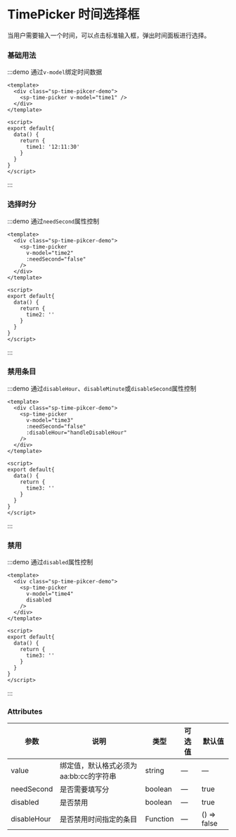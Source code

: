 # TimePicker 时间选择框

当用户需要输入一个时间，可以点击标准输入框，弹出时间面板进行选择。

### 基础用法

:::demo 通过`v-model`绑定时间数据
```vue
<template>
  <div class="sp-time-pikcer-demo">
    <sp-time-picker v-model="time1" />
  </div>
</template>

<script>
export default{
  data() {
    return {
      time1: '12:11:30'
    }
  }
}
</script>
```
:::

### 选择时分

:::demo 通过`needSecond`属性控制
```vue
<template>
  <div class="sp-time-pikcer-demo">
    <sp-time-picker
      v-model="time2"
      :needSecond="false"
    />
  </div>
</template>

<script>
export default{
  data() {
    return {
      time2: ''
    }
  }
}
</script>
```
:::

### 禁用条目

:::demo 通过`disableHour`、`disableMinute`或`disableSecond`属性控制
```vue
<template>
  <div class="sp-time-pikcer-demo">
    <sp-time-picker
      v-model="time3"
      :needSecond="false"
      :disableHour="handleDisableHour"
    />
  </div>
</template>

<script>
export default{
  data() {
    return {
      time3: ''
    }
  }
}
</script>
```
:::

### 禁用

:::demo 通过`disabled`属性控制
```vue
<template>
  <div class="sp-time-pikcer-demo">
    <sp-time-picker
      v-model="time4"
      disabled
    />
  </div>
</template>

<script>
export default{
  data() {
    return {
      time3: ''
    }
  }
}
</script>
```
:::

### Attributes
| 参数      | 说明    | 类型      | 可选值       | 默认值   |
|---------- |-------- |---------- |-------------  |-------- |
| value    | 绑定值，默认格式必须为aa:bb:cc的字符串   | string  | — | — |
| needSecond | 是否需要填写分 | boolean | — | true |
| disabled | 是否禁用 | boolean | — | true |
| disableHour | 是否禁用时间指定的条目 | Function | — | () => false |

<script>
export default{
  data() {
    return {
      time1: '12:11:30',
      time2: '',
      time3: '',
      time4: '07:07:07'
    }
  },
  watch: {
    time1(val) {
      console.log(val)
    }
  },
  methods: {
    handleDisableHour(hour) {
      return -1 < ['01', '02', '03'].indexOf(hour)
    }
  }
}
</script>

<style>
.sp-time-pikcer-demo {
  width: 200px;
}
</style>